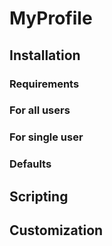# MyProfile

## Installation

### Requirements

### For all users

### For single user

### Defaults

## Scripting

## Customization

